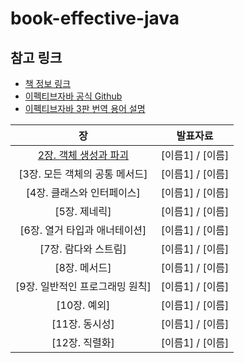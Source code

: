 # book-effective-java



## 참고 링크
- [책 정보 링크](https://www.aladin.co.kr/shop/wproduct.aspx?ItemId=171196410)
- [이펙티브자바 공식 Github](https://github.com/WegraLee/effective-java-3e-source-code)
- [이펙티브자바 3판 번역 용어 설명](https://docs.google.com/document/d/1Nw-_FJKre9x7Uy6DZ0NuAFyYUCjBPCpINxqrP0JFuXk/edit)







| 장 | 발표자료
:---: | :---:
[2장. 객체 생성과 파괴](https://github.com/effectiveJava-study/book-effective-java/issues/9)| [이름1] / [이름] 
[3장. 모든 객체의 공통 메서드] | [이름1] / [이름] 
[4장. 클래스와 인터페이스] | [이름1] / [이름] 
[5장. 제네릭] |[이름1] / [이름] 
[6장. 열거 타입과 애너테이션] | [이름1] / [이름] 
[7장. 람다와 스트림] | [이름1] / [이름] 
[8장. 메서드] |  [이름1] / [이름] 
[9장. 일반적인 프로그래밍 원칙] | [이름1] / [이름] 
[10장. 예외] | [이름1] / [이름] 
[11장. 동시성] | [이름1] / [이름] 
[12장. 직렬화] | [이름1] / [이름] 


